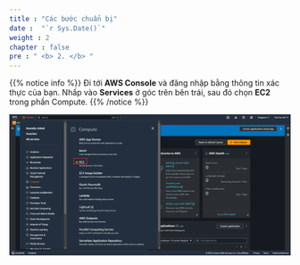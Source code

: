 ```yaml
---
title : "Các bước chuẩn bị"
date :  "`r Sys.Date()`" 
weight : 2 
chapter : false
pre : " <b> 2. </b> "
---
```


{{% notice info %}}
Đi tới **AWS Console** và đăng nhập bằng thông tin xác thực của bạn. Nhấp vào **Services** ở góc trên bên trái, sau đó chọn **EC2** trong phần Compute.
{{% /notice %}}

![ConnectPrivate](https://raw.githubusercontent.com/Kevinau38/Hand-on-Lab-Workshop/refs/heads/master/static/images/1.png)

  
